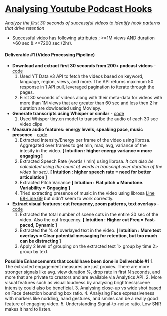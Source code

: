 # [Analysing Youtube Podcast Hooks](https://docs.google.com/document/d/1XlqZfPvA3VO_mFgSoBKqOb-UdTC29Cg5g62UtHNj1TQ/edit?tab=t.0)
_Analyze the first 30 seconds of successful videos to identify hook patterns that drive retention_
- Successful video has following attributes ; >=1M views AND duration >60 sec & <=7200 sec (2hr). 

#### Deliverable #1 (Video Processing Pipeline)
 - **Download and extract first 30 seconds from 200+ podcast videos** - [code](https://github.com/prakhar21/Hook-Pattern-Detection/blob/main/1_video_processing_pipeline/1_pull_yt_videos.py)
    1. Used YT Data v3 API to fetch the videos based on keyword, language, region, views, and more. The API returns maximum 50 response in 1 API pull, leveraged pagination to iterate through the pages.
    2. First 30 seconds of videos along with their meta-data for videos with more than 1M views that are greater than 60 sec and less then 2 hr duration are dowloaded using Moviepy. 
 - **Generate transcripts using Whisper or similar** - [code](https://github.com/prakhar21/Hook-Pattern-Detection/blob/main/1_video_processing_pipeline/2_speech_to_text.py)
    1. Used Whisper tiny.en model to transcribe the audio of each 30 sec video clips
 - **Measure audio features: energy levels, speaking pace, music presence** - [code](https://github.com/prakhar21/Hook-Pattern-Detection/blob/main/1_video_processing_pipeline/3_audio_feature_extract.py)
    1. Extracted Intensity/Energy per frame of the video using librosa. Aggregated over frames to get min, max, avg, variance of the intesity in the video. **[ Intuition : higher energy variance = more engaging ]**
    2. Extracted Speech Rate (words / min) using librosa. *It can also be calculated using the count of words in transcript over duration of the video (in sec).* **[ Intuition : higher speech rate = need for better articulation ]**
    3. Extracted Pitch Variance **[ Intuition : Flat pitch = Monotone. Variability = Gngaging ]**
    4. Tried extracting presence of music in the video using librosa [Line 68-Line 69](https://github.com/prakhar21/Hook-Pattern-Detection/blob/main/1_video_processing_pipeline/3_audio_feature_extract.py#L68C13-L69C84) but didn't seem to work correctly.
 - **Extract visual features: cut frequency, zoom patterns, text overlays** - [code](https://github.com/prakhar21/Hook-Pattern-Detection/blob/main/1_video_processing_pipeline/4_visual_features_extract.py)
    1. Extracted the total number of scene cuts in the entire 30 sec of the video. Also the cut frequency. **[ Intuition : Higher cut Freq = Fast-paced, Dynamic ]**
    2. Extracted the % of overlayed text in the video. **[ Intuition : More text overlays = Clear potential messaging for retention, but too much can be distracting ]**
    3. Apply 2 level of grouping on the extracted text 1> group by time 2> group by text.

__Possible Enhancements that could have been done in Deliverable #1__
    1. The extracted engagement measures are just proxies. There are more stronger signals like avg. view duration %, drop rate in first N seconds, and more that are private to creators and are available via Analytics API.
    2. More visual features such as visual loudness by analysing brightness/scene intensity could also be beneficial.
    3. Analysing close-up vs wide shot based on Face detection bounding box ratio.
    4. Analysing Face expressiveness with markers like nodding, hand gestures, and smiles can be a really good feature of engaging video.
    5. Understanding Signal-to-noise ratio. Low SNR makes it hard to listen.


